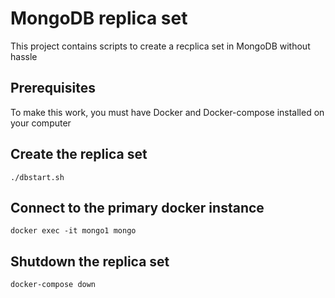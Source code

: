 # MongoDB replica set

This project contains scripts to create a recplica set in MongoDB without hassle

## Prerequisites

To make this work, you must have Docker and Docker-compose installed on your computer

## Create the replica set

```shell
./dbstart.sh
```

## Connect to the primary docker instance

```shell
docker exec -it mongo1 mongo
```

## Shutdown the replica set

```shell
docker-compose down
```
